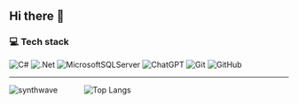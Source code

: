 <h2>Hi there 👋</h2>
<h3>💻 Tech stack</h3>

![C#](https://img.shields.io/badge/c%23-%23239120.svg?style=for-the-badge&logo=csharp&logoColor=white)
![.Net](https://img.shields.io/badge/.NET-5C2D91?style=for-the-badge&logo=.net&logoColor=white)
![MicrosoftSQLServer](https://img.shields.io/badge/Microsoft%20SQL%20Server-CC2927?style=for-the-badge&logo=microsoft%20sql%20server&logoColor=white)
![ChatGPT](https://img.shields.io/badge/chatGPT-74aa9c?style=for-the-badge&logo=openai&logoColor=white)
![Git](https://img.shields.io/badge/git-%23F05033.svg?style=for-the-badge&logo=git&logoColor=white)
![GitHub](https://img.shields.io/badge/github-%23121011.svg?style=for-the-badge&logo=github&logoColor=white)

---

![synthwave](https://github-readme-stats.vercel.app/api?username=DanialAbedini&show_icons=true&hide=contribs,prs&cache_seconds=86400&theme=synthwave)
&nbsp;&nbsp;&nbsp;&nbsp;&nbsp;&nbsp;&nbsp;&nbsp;&nbsp;&nbsp;
![Top Langs](https://github-readme-stats.vercel.app/api/top-langs/?username=DanialAbedini&layout=compact)
